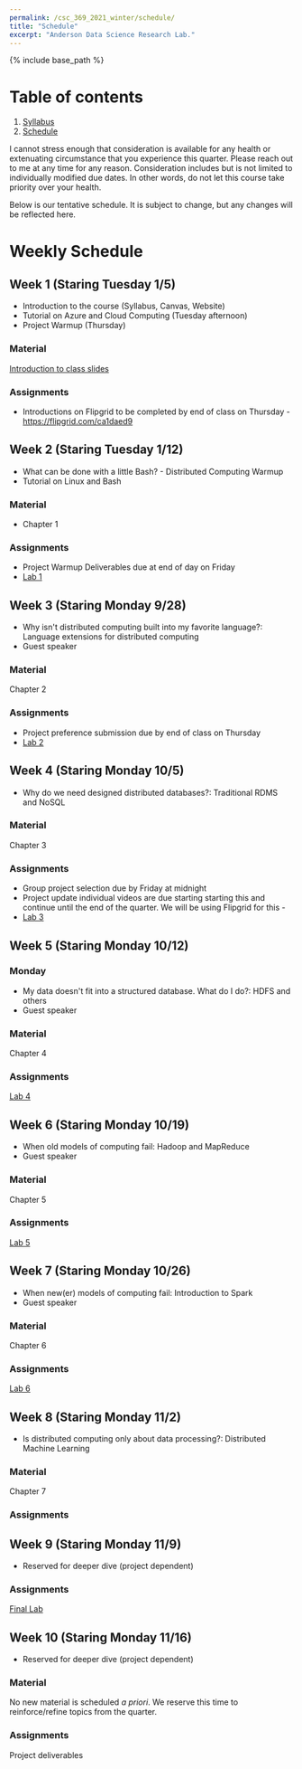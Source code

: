 ```yaml
---
permalink: /csc_369_2021_winter/schedule/
title: "Schedule"
excerpt: "Anderson Data Science Research Lab."
---
```


{% include base_path %}

# Table of contents
1. [Syllabus](/csc_369_2021_winter/)
2. [Schedule](/csc_369_2021_winter/private.html)

I cannot stress enough that consideration is available for any health or
extenuating circumstance that you experience this quarter. Please reach out to me
at any time for any reason. Consideration includes but is not limited to individually
modified due dates. In other words, do not let this course take priority over your health.

Below is our tentative schedule. It is subject to change, but any changes will be reflected here.

# Weekly Schedule
## Week 1 (Staring Tuesday 1/5)
* Introduction to the course (Syllabus, Canvas, Website)
* Tutorial on Azure and Cloud Computing (Tuesday afternoon)
* Project Warmup (Thursday)

### Material
<a href="https://docs.google.com/presentation/d/1FspTg_FGyzduuTnhnYs62f2TXuLGgfp-f3pmP6xly6Q/edit?usp=sharing">Introduction to class slides</a>

### Assignments
* Introductions on Flipgrid to be completed by end of class on Thursday - <a href="https://flipgrid.com/ca1daed9">https://flipgrid.com/ca1daed9</a>

## Week 2 (Staring Tuesday 1/12)
* What can be done with a little Bash? - Distributed Computing Warmup
* Tutorial on Linux and Bash

### Material
* Chapter 1

### Assignments
* Project Warmup Deliverables due at end of day on Friday
* <a href="">Lab 1</a>

## Week 3 (Staring Monday 9/28)
* Why isn't distributed computing built into my favorite language?: Language extensions for distributed computing
* Guest speaker

### Material
Chapter 2

### Assignments
* Project preference submission due by end of class on Thursday
* <a href="">Lab 2</a>

## Week 4 (Staring Monday 10/5)
* Why do we need designed distributed databases?: Traditional RDMS and NoSQL

### Material
Chapter 3

### Assignments
* Group project selection due by Friday at midnight
* Project update individual videos are due starting starting this and continue until the end of the quarter. We will be using Flipgrid for this - <a href=""></a>
* <a href="">Lab 3</a>

## Week 5 (Staring Monday 10/12)
### Monday
* My data doesn't fit into a structured database. What do I do?: HDFS and others
* Guest speaker

### Material
Chapter 4

### Assignments
<a href="">Lab 4</a>

## Week 6 (Staring Monday 10/19)
* When old models of computing fail: Hadoop and MapReduce
* Guest speaker

### Material
Chapter 5

### Assignments
<a href="">Lab 5</a>

## Week 7 (Staring Monday 10/26)
* When new(er) models of computing fail: Introduction to Spark
* Guest speaker

### Material
Chapter 6

### Assignments
<a href="">Lab 6</a>

## Week 8 (Staring Monday 11/2)
* Is distributed computing only about data processing?: Distributed Machine Learning

### Material
Chapter 7

### Assignments
<a href=""></a>

## Week 9 (Staring Monday 11/9)
* Reserved for deeper dive (project dependent)

### Assignments
<a href="">Final Lab</a>

## Week 10 (Staring Monday 11/16)
* Reserved for deeper dive (project dependent)

### Material
No new material is scheduled <i>a priori</i>. We reserve this time to reinforce/refine topics from the quarter.

### Assignments
Project deliverables

